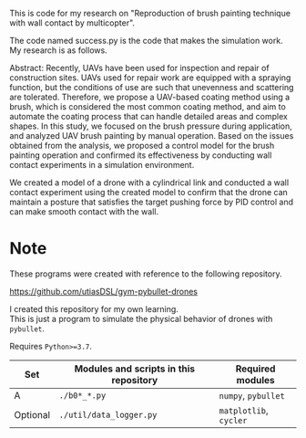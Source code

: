 This is code for my research on "Reproduction of brush painting technique with wall contact by multicopter".

The code named success.py is the code that makes the simulation work.
My research is as follows.

Abstract:
Recently, UAVs have been used for inspection and repair of construction sites. UAVs used for repair work are equipped with a spraying function, but the conditions of use are such that unevenness and scattering are tolerated. Therefore, we propose a UAV-based coating method using a brush, which is considered the most common coating method, and aim to automate the coating process that can handle detailed areas and complex shapes. In this study, we focused on the brush pressure during application, and analyzed UAV brush painting by manual operation. Based on the issues obtained from the analysis, we proposed a control model for the brush painting operation and confirmed its effectiveness by conducting wall contact experiments in a simulation environment.

We created a model of a drone with a cylindrical link and conducted a wall contact experiment using the created model to confirm that the drone can maintain a posture that satisfies the target pushing force by PID control and can make smooth contact with the wall.


# Note

These programs were created with reference to the following repository.

https://github.com/utiasDSL/gym-pybullet-drones

I created this repository for my own learning.  
This is just a program to simulate the physical behavior of drones with `pybullet`.


Requires `Python>=3.7`.


| Set |  Modules and scripts in this repository | Required modules  |
| --- | ----------------- | ----------------- |
| A | `./b0*_*.py` | `numpy`, `pybullet` |
| Optional | `./util/data_logger.py` | `matplotlib`, `cycler` |

